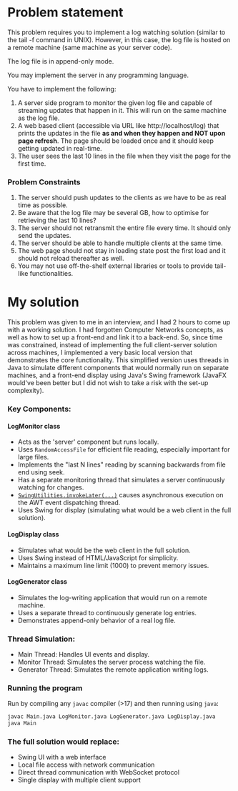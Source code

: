 # Problem statement
This problem requires you to implement a log watching solution (similar to the tail -f command in UNIX). However, in this case, the log file is hosted on a remote machine (same machine as your server code).

The log file is in append-only mode.  

You may implement the server in any programming language.

You have to implement the following:

1. A server side program to monitor the given log file and capable of streaming updates that happen in it. This will run on the same machine as the log file.
2. A web based client (accessible via URL like http://localhost/log) that prints the updates in the file **as and when they happen and NOT upon page refresh**. The page should be loaded once and it should keep getting updated in real-time.
3. The user sees the last 10 lines in the file when they visit the page for the first time.

### Problem Constraints
1. The server should push updates to the clients as we have to be as real time as possible.
2. Be aware that the log file may be several GB, how to optimise for retrieving the last 10 lines?
3. The server should not retransmit the entire file every time. It should only send the updates.
4. The server should be able to handle multiple clients at the same time.
5. The web page should not stay in loading state post the first load and it should not reload thereafter as well.
6. You may not use off-the-shelf external libraries or tools to provide tail-like functionalities.

# My solution
This problem was given to me in an interview, and I had 2 hours to come up with a working solution. I had forgotten Computer Networks concepts, as well as how to set up a front-end and link it to a back-end. So, since time was constrained, instead of implementing the full client-server solution across machines, I implemented a very basic local version that demonstrates the core functionality. This simplified version uses threads in Java to simulate different components that would normally run on separate machines, and a front-end display using Java's Swing framework (JavaFX would've been better but I did not wish to take a risk with the set-up complexity).

### Key Components:

#### LogMonitor class
- Acts as the 'server' component but runs locally.
- Uses `RandomAccessFile` for efficient file reading, especially important for large files.
- Implements the "last N lines" reading by scanning backwards from file end using seek.
- Has a separate monitoring thread that simulates a server continuously watching for changes.
- [`SwingUtilities.invokeLater(...)`](https://docs.oracle.com/javase/8/docs/api/javax/swing/SwingUtilities.html) causes asynchronous execution on the AWT event dispatching thread.
- Uses Swing for display (simulating what would be a web client in the full solution).


#### LogDisplay class
- Simulates what would be the web client in the full solution.
- Uses Swing instead of HTML/JavaScript for simplicity.
- Maintains a maximum line limit (1000) to prevent memory issues.


#### LogGenerator class
- Simulates the log-writing application that would run on a remote machine.
- Uses a separate thread to continuously generate log entries.
- Demonstrates append-only behavior of a real log file.

### Thread Simulation:
- Main Thread: Handles UI events and display.
- Monitor Thread: Simulates the server process watching the file.
- Generator Thread: Simulates the remote application writing logs.

### Running the program
Run by compiling any `javac` compiler (>17) and then running using `java`:
```bash
javac Main.java LogMonitor.java LogGenerator.java LogDisplay.java
java Main
```

### The full solution would replace:
- Swing UI with a web interface
- Local file access with network communication
- Direct thread communication with WebSocket protocol
- Single display with multiple client support
